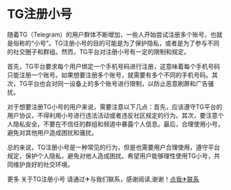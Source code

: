 # TG注册小号

随着TG（Telegram）的用户群体不断增加，一些人开始尝试注册多个账号，也就是俗称的“小号”。TG注册小号的目的可能是为了保护隐私，或者是为了参与不同的社交圈子和群组。然而，TG平台对注册小号有一定的限制和规定。

首先，TG平台要求每个用户绑定一个手机号码进行注册，这意味着每个手机号码只能注册一个账号。如果想要注册多个账号，就需要有多个不同的手机号码。其次，TG平台也会对同一设备上的多个账号进行限制，以防止恶意刷屏和广告骚扰。

对于想要注册TG小号的用户来说，需要注意以下几点：首先，应该遵守TG平台的用户协议，不得利用小号进行违法活动或者违反社区规定的行为。其次，要注意个人隐私安全，不要在不信任的群组和频道中暴露个人信息。最后，合理使用小号，避免对其他用户造成困扰和骚扰。

总的来说，TG注册小号是一种常见的行为，但是也需要用户合理使用，遵守平台规定，保护个人隐私，避免对他人造成困扰。希望用户能够理性使用TG小号，共同维护良好的社交环境。

更多 关于TG注册小号 请通过✈与我们联系，感谢阅读,谢谢！[点我✈联系](https://ss.k02.cc)